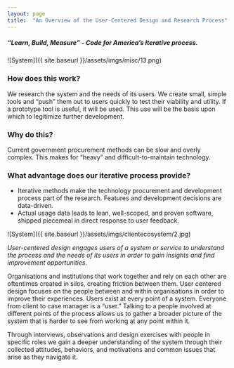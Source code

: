 ```yaml
---
layout: page
title:  "An Overview of the User-Centered Design and Research Process"
---
```


##### *“Learn, Build, Measure” - Code for America’s Iterative process.*

![System]({{ site.baseurl }}/assets/imgs/misc/13.png)

### How does this work?

We research the system and the needs of its users. We create small, simple tools and “push” them out to users quickly to test their viability and utility. If a prototype tool is useful, it will be used. This use will be the basis upon which to legitimize further development.

### Why do this?

Current government procurement methods can be slow and overly complex. This makes for “heavy” and difficult-to-maintain technology.

### What advantage does our iterative process provide?

- Iterative methods make the technology procurement and  development process part of the research. Features and development decisions are data-driven. 
- Actual usage data leads to lean, well-scoped, and proven software, shipped piecemeal in direct response to user feedback.

![System]({{ site.baseurl }}/assets/imgs/clientecosystem/2.jpg)

*User-centered design engages users of a system or service to understand the process and the needs of its users in order to gain insights and find improvement opportunities.*

Organisations and institutions that work together and rely on each other are oftentimes created in silos, creating friction between them. User centered design focuses on the people between and within organisations in order to improve their experiences. Users exist at every point of a system. Everyone from client to case manager is a “user.” Talking to a people involved at different points of the process allows us to gather a broader picture of the system that is harder to see from working at any point within it.

Through interviews, observations and design exercises with people in specific roles we gain  a deeper understanding of the system through their collected attitudes, behaviors, and motivations and common issues that arise as they navigate it.